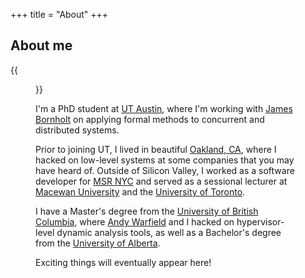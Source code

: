 +++
title = "About"
+++


## About me

{{<figure class="avatar" src="/~ntaylor/me.jpg" alt="">}}

I'm a PhD student at [UT Austin](https://www.cs.utexas.edu/), where I'm working
with [James Bornholt](https://cs.utexas.edu/~bornholt/) on applying formal
methods to concurrent and distributed systems.

Prior to joining UT, I lived in beautiful [Oakland,
CA](https://localwiki.org/oakland/), where I hacked on low-level systems at
some companies that you may have heard of.  Outside of Silicon Valley, I worked
as a software developer for [MSR
NYC](https://www.microsoft.com/en-us/research/theme/ai-for-systems/) and served
as a sessional lecturer at [Macewan
University](https://www.macewan.ca/academics/academic-departments/computer-science/)
and the [University of Toronto](https://web.cs.toronto.edu).

I have a Master's degree from the [University of British
Columbia](https://www.cs.ubc.ca/), where [Andy
Warfield](https://www.cs.ubc.ca/~andy/) and I hacked on hypervisor-level
dynamic analysis tools, as well as a Bachelor's degree from the [University of
Alberta](https://www.ualberta.ca/computing-science/index.html).

Exciting things will eventually appear here!

